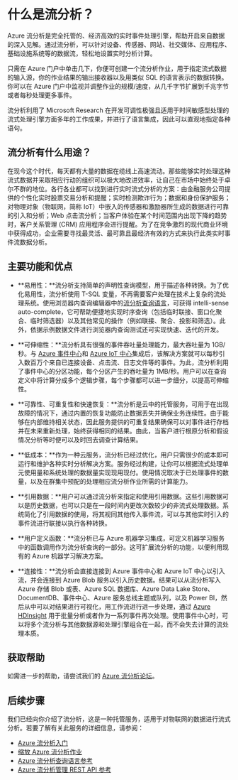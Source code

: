 <properties
    pageTitle="流分析简介 | Azure"
    description="了解流分析，这是一种托管服务，可以帮助你分析物联网 (IoT) 实时提供的流式数据。"
    keywords="分析即服务、托管服务、流处理、流式分析、什么是流分析"
    services="stream-analytics"
    documentationcenter=""
    author="jeffstokes72"
    manager="jhubbard"
    editor="cgronlun" />
<tags
    ms.assetid="613c9b01-d103-46e0-b0ca-0839fee94ca8"
    ms.service="stream-analytics"
    ms.devlang="na"
    ms.topic="get-started-article"
    ms.tgt_pltfrm="na"
    ms.workload="data-services"
    ms.date="01/24/2017"
    wacn.date="03/10/2017"
    ms.author="jeffstok" />  



# 什么是流分析？

Azure 流分析是完全托管的、经济高效的实时事件处理引擎，帮助开启来自数据的深入见解。通过流分析，可以针对设备、传感器、网站、社交媒体、应用程序、基础设施系统等的数据流，轻松地设置实时分析计算。

只需在 Azure 门户中单击几下，你便可创建一个流分析作业，用于指定流式数据的输入源，你的作业结果的输出接收器以及用类似 SQL 的语言表示的数据转换。你可以在 Azure 门户中监视并调整作业的规模/速度，从几千字节扩展到千兆字节或者每秒处理更多事件。

流分析利用了 Microsoft Research 在开发可调性极强且适用于时间敏感型处理的流式处理引擎方面多年的工作成果，并进行了语言集成，因此可以直观地指定各种语句。

## 流分析有什么用途？
在现今这个时代，每天都有大量的数据在缆线上高速流动。那些能够实时处理这种流式数据并采取相应行动的组织可以极大地改进效率，让自己在市场中始终处于卓尔不群的地位。各行各业都可以找到进行实时流式分析的方案：由金融服务公司提供的个性化实时股票交易分析和提醒；实时检测欺诈行为；数据和身份保护服务；对物理对象（物联网，简称 IoT）中嵌入的传感器和激励器所生成的数据进行可靠的引入和分析；Web 点击流分析；当客户体验在某个时间范围内出现下降的趋势时，客户关系管理 (CRM) 应用程序会进行提醒。为了在竞争激烈的现代商业环境中获得成功，企业需要寻找最灵活、最可靠且最经济有效的方式来执行此类实时事件流数据分析。

## 主要功能和优点
* **易用性：**流分析支持简单的声明性查询模型，用于描述各种转换。为了优化易用性，流分析使用 T-SQL 变量，不再需要客户处理在技术上复杂的流处理系统。使用浏览器内查询编辑器中的[流分析查询语言](https://msdn.microsoft.com/library/zh-cn/azure/dn834998.aspx)，可获得 intelli-sense auto-complete，它可帮助便捷地实现时序查询（包括临时联接、窗口化聚合、临时筛选器）以及其他常见的操作（例如联接、聚合、投影和筛选）。此外，依据示例数据文件进行浏览器内查询测试还可实现快速、迭代的开发。

* **可伸缩性：**流分析具有很强的事件吞吐量处理能力，最大吞吐量为 1GB/秒。与 [Azure 事件中心](/home/features/event-hubs/)和 [Azure IoT 中心](/home/features/iot-hub/)集成后，该解决方案就可以每秒引入数百万个来自已连接设备、点击流、日志文件等的事件。为此，流分析利用了事件中心的分区功能，每个分区产生的吞吐量为 1MB/秒。用户可以在查询定义中将计算分成多个逻辑步骤，每个步骤都可以进一步细分，以提高可伸缩性。

* **可靠性、可重复性和快速恢复：**流分析是云中的托管服务，可用于在出现故障的情况下，通过内置的恢复功能防止数据丢失并确保业务连续性。由于能够在内部维持相关状态，因此服务提供的可重复结果确保可以对事件进行存档并在未来重新处理，始终获得相同的结果。由此，当客户进行根原分析和假设情况分析等时便可以及时回去调查计算结果。

* **低成本：**作为一种云服务，流分析已经过优化，用户只需很少的成本即可运行和维护各种实时分析解决方案。服务经过构建，让你可以根据流式处理单元使用量和系统处理的数据量实现现用现付。使用情况取决于已处理事件的数量，以及在群集中预配的处理相应流分析作业所需的计算能力。

* **引用数据：**用户可以通过流分析来指定和使用引用数据。这些引用数据可以是历史数据，也可以只是在一段时间内更改次数较少的非流式处理数据。系统简化了引用数据的使用，将其视同其他传入事件流，可以与其他实时引入的事件流进行联接以执行各种转换。

* **用户定义函数：**流分析已与 Azure 机器学习集成，可定义机器学习服务中的函数调用作为流分析查询的一部分。这可扩展流分析的功能，以便利用现有的 Azure 机器学习解决方案。

* **连接性：**流分析会直接连接到 Azure 事件中心和 Azure IoT 中心以引入流，并会连接到 Azure Blob 服务以引入历史数据。结果可以从流分析写入 Azure 存储 Blob 或表、Azure SQL 数据库、Azure Data Lake Store、DocumentDB、事件中心、Azure 服务总线主题或队列，以及 Power BI，然后从中可以对结果进行可视化，用工作流进行进一步处理，通过 [Azure HDInsight](/home/features/hdinsight/) 用于批量分析或者作为一系列事件再次处理。使用事件中心时，可以将多个流分析与其他数据源和处理引擎组合在一起，而不会失去计算的流处理本质。

## 获取帮助
如需进一步的帮助，请尝试我们的 [Azure 流分析论坛](https://social.msdn.microsoft.com/Forums/zh-cn/home?forum=AzureStreamAnalytics)。

## 后续步骤
我们已经向你介绍了流分析，这是一种托管服务，适用于对物联网的数据进行流式分析。若要了解有关此服务的详细信息，请参阅：

* [Azure 流分析入门](/documentation/articles/stream-analytics-get-started/)
* [缩放 Azure 流分析作业](/documentation/articles/stream-analytics-scale-jobs/)
* [Azure 流分析查询语言参考](https://msdn.microsoft.com/zh-cn/library/azure/dn834998.aspx)
* [Azure 流分析管理 REST API 参考](https://msdn.microsoft.com/zh-cn/library/azure/dn835031.aspx)

<!---HONumber=Mooncake_0306_2017-->
<!--Update_Description:update meta properties; wording update-->